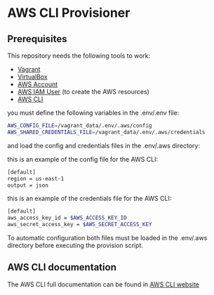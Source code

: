 # AWS CLI Provisioner

## Prerequisites

This repository needs the following tools to work:

- [Vagrant](https://www.vagrantup.com/)
- [VirtualBox](https://www.virtualbox.org/)
- [AWS Account](https://aws.amazon.com/)
- [AWS IAM User](https://docs.aws.amazon.com/IAM/latest/UserGuide/id_users.html) (to create the AWS resources)
- [AWS CLI](https://aws.amazon.com/cli/)

you must define the following variables in the .env/.env file:

```bash
AWS_CONFIG_FILE=/vagrant_data/.env/.aws/config
AWS_SHARED_CREDENTIALS_FILE=/vagrant_data/.env/.aws/credentials
```

and load the config and credentials files in the .env/.aws directory:

this is an example of the config file for the AWS CLI:

```bash
[default]
region = us-east-1
output = json
```

this is an example of the credentials file for the AWS CLI:

```bash
[default]
aws_access_key_id = $AWS_ACCESS_KEY_ID
aws_secret_access_key = $AWS_SECRET_ACCESS_KEY
```

To automatic configuration both files must be loaded in the .env/.aws directory before executing the provision script.

## AWS CLI documentation

The AWS CLI full documentation can be found in [AWS CLI website](https://aws.amazon.com/cli/)